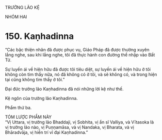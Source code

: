 TRƯỞNG LÃO KỆ

NHÓM HAI

# 150. Kaṇhadinna

“Các bậc thiện nhân đã được phục vụ, Giáo Pháp đã được thường xuyên lắng nghe, sau khi lắng nghe, tôi đã thực hành con đường thể nhập vào Bất Tử.

Sự luyến ái về hiện hữu đã được tôi tiêu diệt, sự luyến ái về hiện hữu ở tôi không còn tìm thấy nữa, nó đã không có ở tôi, và sẽ không có, và trong hiện tại cũng không tìm thấy ở tôi.”

Đại đức trưởng lão Kaṇhadinna đã nói những lời kệ như thế.

Kệ ngôn của trưởng lão Kaṇhadinna.

Phẩm thứ ba.

TÓM LƯỢC PHẨM NÀY  
“Vị Uttara, vị trưởng lão Bhaddaji, vị Sobhita, vị ẩn sĩ Valliya, và Vītasoka là vị trưởng lão nào, vị Puṇṇamāsa, và vị Nandaka, vị Bharata, và vị Bhāradvāja, vị hiền trí vĩ đại Kaṇhadinna.”
